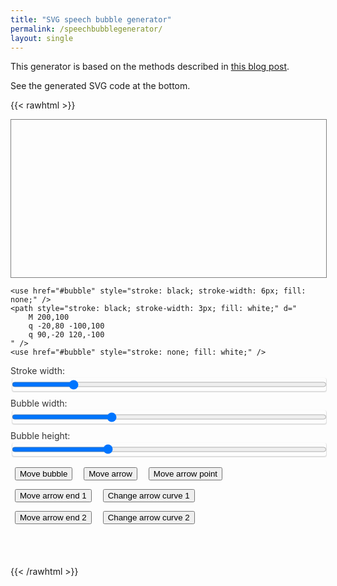 ```yaml
---
title: "SVG speech bubble generator"
permalink: /speechbubblegenerator/
layout: single
---
```

This generator is based on the methods described in [this blog post](../_posts/2021-08-05-making-speech-bubbles-in-svg.md).

See the generated SVG code at the bottom.

{{< rawhtml >}}
<style>
svg#generator {
    border: 1px solid grey;
}
span.value {
    width: 50px;
    display: inline-block;
}
button {
    margin: 7px;
}
label {
    display: block;
    margin-bottom: 0.25em;
    color: #343434;
    cursor: pointer;
}
input {
    width: 100%;
    padding: 0.25em;
    margin-bottom: 0.5em;
    color: #343434;
    background-color: #f3f3f3;
    border: #e9dcbe;
    border-radius: 4px;
    box-shadow: 0 1px 1px rgba(0,0,0,0.125);
}
</style>
<svg id="generator" xmlns="http://www.w3.org/2000/svg" viewBox="0 0 1000 500" width="1000" height="500">
    <defs>
        <ellipse id="bubble" cx="300" cy="75" rx="150" ry="70" />
    </defs>

    <use href="#bubble" style="stroke: black; stroke-width: 6px; fill: none;" />
    <path style="stroke: black; stroke-width: 3px; fill: white;" d="
        M 200,100
        q -20,80 -100,100
        q 90,-20 120,-100
    " />
    <use href="#bubble" style="stroke: none; fill: white;" />
</svg>
<label for="strokewidth">Stroke width: <span class="value"></span>
    <input type="range" id="strokewidth" min="1" max="12" value="3">
</label>
<label for="bubblewidth">Bubble width: <span class="value"></span>
    <input type="range" id="bubblewidth" min="10" max="950" value="300">
</label>
<label for="bubbleheight">Bubble height: <span class="value"></span>
    <input type="range" id="bubbleheight" min="10" max="450" value="140">
</label>
<div>
    <button id="bubblemidpoint">Move bubble</button>
    <button id="arrowmove">Move arrow</button>
    <button id="arrowpoint">Move arrow point</button>
</div>
<div>
    <button id="arrowend1">Move arrow end 1</button>
    <button id="arrowcurve1">Change arrow curve 1</button>
</div>
<div>
    <button id="arrowend2">Move arrow end 2</button>
    <button id="arrowcurve2">Change arrow curve 2</button>
</div>
<div class="language-xml highlighter-rouge">
    <div class="highlight">
        <pre class="highlight"><code id="generatorcode"></code>
        </pre>
    </div>
</div>

<script>
    function updateCode() {
        document.querySelector("#generatorcode").innerText =
                            document.querySelector("#generator").outerHTML

    }
    updateCode()
    function bubbleChange() {
        for (const [dim, att] of [["width", "rx"], ["height", "ry"]]){
            const value = document.querySelector(`#bubble${dim}`).value;
            document.querySelector(`label[for=bubble${dim}] span.value`).innerText = value;
            document.querySelector("svg#generator #bubble").setAttribute(att, value / 2);
        }
        updateCode()
    }
    document.querySelector("#bubblewidth").addEventListener("input", bubbleChange)
    document.querySelector("#bubbleheight").addEventListener("input", bubbleChange)
    bubbleChange()

    function strokeChange() {
        const width = document.querySelector("#strokewidth").value;
        document.querySelector(`label[for=strokewidth] span.value`).innerText = width + "px";
        document.querySelector("svg#generator use").style.strokeWidth = (width * 2) + "px"
        document.querySelector("svg#generator path").style.strokeWidth = width + "px"
        updateCode();
    }
    strokeChange()
    document.querySelector("#strokewidth").addEventListener("input", strokeChange)

    function bubbleFollowPointer(event) {
        const rect = this.getBoundingClientRect();
        const x = Math.round(event.clientX - rect.left);
        const y = Math.round(event.clientY - rect.top);
        document.querySelector("svg#generator #bubble").setAttribute("cx", x);
        document.querySelector("svg#generator #bubble").setAttribute("cy", y);
        updateCode()
    }

    function getPath() {
        const pathd = document.querySelector("#generator path").getAttribute("d")
        const values = pathd.match(/^\W+M[\W]*?(-?\d+)[\W,]+?(-?\d+)[\W,]*q[\W,]*?(-?\d+)[\W,]+?(-?\d+)[\W,]+?(-?\d+)[\W,]+?(-?\d+)[\W,]*q[\W,]*?(-?\d+)[\W,]+?(-?\d+)[\W,]+?(-?\d+)[\W,]+?(-?\d+)[\W,]*$/).slice(1);
        return values.map(parseFloat)
    }

    function getPathAbsolute() {
        // get path as absolute values
        const values = getPath()
        values[2] += values[0]
        values[4] += values[0]
        values[3] += values[1]
        values[5] += values[1]
        values[6] += values[4]
        values[8] += values[4]
        values[7] += values[5]
        values[9] += values[5]
        return values;
    }

    function setPathAbsolute(values) {
        values[6] -= values[4]
        values[8] -= values[4]
        values[7] -= values[5]
        values[9] -= values[5]
        values[2] -= values[0]
        values[4] -= values[0]
        values[3] -= values[1]
        values[5] -= values[1]
        setPath(values)
    }
    function setPath(values) {
        values = values.map(Math.round);
        const indent = "                "
        const pathd = `\n${indent}M ${values[0]},${values[1]}\n${indent}q ${values[2]},${values[3]} ${values[4]},${values[5]}\n${indent}q ${values[6]},${values[7]} ${values[8]},${values[9]}\n              `
        document.querySelector("#generator path").setAttribute("d", pathd)
    }

    function moveWholeArrow(event) {
        const rect = this.getBoundingClientRect();
        const x = event.clientX - rect.left;
        const y = event.clientY - rect.top;
        const values = getPath();
        values[0] = x - values[4]
        values[1] = y - values[5]
        setPath(values)
        updateCode()
    }
    function pathPointFollowPointer(pointindex) {
        return function (event) {
            const rect = this.getBoundingClientRect();
            const x = event.clientX - rect.left;
            const y = event.clientY - rect.top;
            const values = getPathAbsolute();
            values[pointindex] = x
            values[pointindex + 1] = y
            setPathAbsolute(values)
            updateCode()
        }
    }

    const end1PointFollowPointer = pathPointFollowPointer(0);
    const end1CurveFollowPointer = pathPointFollowPointer(2);
    const arrowPointFollowPointer = pathPointFollowPointer(4);
    const end2CurveFollowPointer = pathPointFollowPointer(6);
    const end2PointFollowPointer = pathPointFollowPointer(8);

    function removeAllListeners() {
        document.querySelector("#generator").removeEventListener("pointermove", bubbleFollowPointer)
        document.querySelector("#generator").removeEventListener("pointermove", moveWholeArrow)
        document.querySelector("#generator").removeEventListener("pointermove", end1PointFollowPointer)
        document.querySelector("#generator").removeEventListener("pointermove", end1CurveFollowPointer)
        document.querySelector("#generator").removeEventListener("pointermove", arrowPointFollowPointer)
        document.querySelector("#generator").removeEventListener("pointermove", end2CurveFollowPointer)
        document.querySelector("#generator").removeEventListener("pointermove", end2PointFollowPointer)
    }

    document.querySelector("#generator").addEventListener("click", removeAllListeners)

    for (const [selector, listener] of [
                            ["#bubblemidpoint", bubbleFollowPointer],
                            ["#arrowmove", moveWholeArrow],
                            ["#arrowend1", end1PointFollowPointer],
                            ["#arrowcurve1", end1CurveFollowPointer],
                            ["#arrowpoint", arrowPointFollowPointer],
                            ["#arrowcurve2", end2CurveFollowPointer],
                            ["#arrowend2", end2PointFollowPointer]]) {
        document.querySelector(selector).addEventListener("click", () => {
            removeAllListeners();
            document.querySelector("#generator").addEventListener("pointermove", listener);
        })
    }
</script>
{{< /rawhtml >}}
